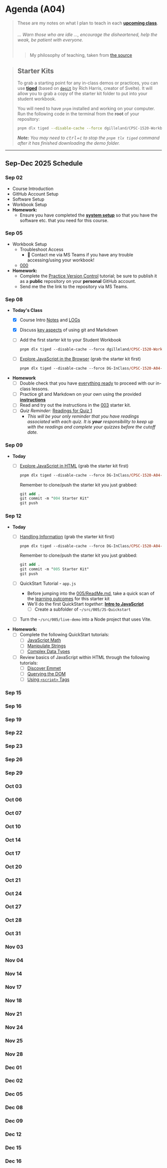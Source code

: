 # Agenda (A04)

<!--
Note to selff: See https://github.com/CPSC-1520/DanG-A01-CPSC-1520-Instructor-Workbook-2025-Jan/
-->

> These are my notes on what I plan to teach in each [**upcoming class**](#sep-12).
>
> ###### *... Warn those who are idle ..., encourage the disheartened, help the weak, be patient with everyone.*
>
> > My philosophy of teaching, taken from [the source](https://www.bible.com/bible/111/1TH.5.14.NIV)


> ## Starter Kits
>
> To grab a starting point for any in-class demos or practices, you can use [**tiged**](https://github.com/tiged/tiged) (based on [`degit`](https://github.com/Rich-Harris/degit) by Rich Harris, creator of Svelte). It will allow you to grab a copy of the starter kit folder to put into your student workbook.
> 
> You will need to have `pnpm` installed and working on your computer. Run the following code in the terminal from the **root** of your repository:
>
> ```bash
> pnpm dlx tiged --disable-cache --force dgilleland/CPSC-1520-Workbook/sk/-how-to- ./src/-how-to-
> ```
>
> ***Note:** You may need to <kbd>ctrl</kbd>+<kbd>c</kbd> to stop the `pnpm tlx tiged` command after it has finished downloading the demo folder.*


----

## Sep-Dec 2025 Schedule

### Sep 02

- Course Introduction
- GitHub Account Setup
- Software Setup
- Workbook Setup
- **Homework:**
  - Ensure you have completed the [**system setup**](https://dgilleland.github.io/CPSC-1520/tutorials/0010/) so that you have the software etc. that you need for this course.

### Sep 05

- Workbook Setup
  - Troubleshoot Access
    - 🚨 Contact me via MS Teams if you have any trouble accessing/using your workbook!
  - [000](./src/000/ReadMe.md)
- **Homework:**
  - Complete the [Practice Version Control](https://dgilleland.github.io/CPSC-1520/tutorials/0011/) tutorial; be sure to publish it as a **public** repository on your **personal** GitHub account.
  - Send me the the link to the repository via MS Teams.


### Sep 08

- **Today's Class**
  - [x] Course Intro [Notes](./src/000/ReadMe.md) and [LOGs](./src/000/LOGs.md)
  - [x] Discuss [key aspects](./src/001-StartHere/LOGs.md) of using git and Markdown
  - [ ] Add the first starter kit to your Student Workbook

    ```ps
    pnpm dlx tiged --disable-cache --force dgilleland/CPSC-1520-Workbook/sk/-how-to- ./src/-how-to-
    ```

  - [ ] [Explore JavaScript in the Browser](./src/003/ReadMe.md) (grab the starter kit first)

    ```ps
    pnpm dlx tiged --disable-cache --force DG-InClass/CPSC-1520-A04-Sep-2025/sk/003 ./src/003
    ```

- **Homework**
  - [ ] Double check that you have [everything ready](./src/001-StartHere/ReadMe.md) to proceed with our in-class lessons.
  - [ ] Practice git and Markdown on your own using the provided [**instructions**](./src/002/ReadMe.md)
  - [ ] Read and try out the instructions in the [003](./src/003/ReadMe.md) starter kit.
  - [ ] *Quiz Reminder:* [Readings for Quiz 1](https://lms.nait.ca/d2l/le/content/97642/viewContent/3998572/View)
    - *This will be your only reminder that you have readings associated with each quiz. It is **your** responsibility to keep up with the readings and complete your quizzes before the cutoff date.*


### Sep 09

- **Today**
  - [ ] [Explore JavaScript in HTML](./src/004/ReadMe.md) (grab the starter kit first)

    ```ps
    pnpm dlx tiged --disable-cache --force DG-InClass/CPSC-1520-A04-Sep-2025/sk/004 ./src/004
    ```

    Remember to clone/push the starter kit you just grabbed:

    ```ps
    git add .
    git commit -m "004 Starter Kit"
    git push
    ```
    
<!--

- **Homework**
  - Tutorial: [Querying the DOM](https://dgilleland.github.io/CPSC-1520/tutorials/0030/)
    - Put it in your student workbook under `~/src/query-dom/`
  - Tutorial: [Using Script Tags](https://dgilleland.github.io/CPSC-1520/tutorials/0040/)
    - Put it in your student workbook under `~/src/script-tags/`
  - Bookmark and read the docs on [Semantic HTML](https://developer.mozilla.org/en-US/curriculum/core/semantic-html/)

## Jan 15

- **Today** *(Online)*
  - [ ] Characteristics of JavaScript
    - case-sensitive
    - **not** a type-safe language
    - looks a lot like C#, but has a number of differences
    - string literals can be wrapped in double or single quotes
    - string interpolation is performed with text inside a pair of back-ticks (`` ` ``)
      - placeholders in the form of `${expression}`
      - e.g.: `` `The count is ${count}` ``
  - [ ] ***Variables***
  - [ ] The browser's dev tools provides a **console** that is a REPL (Read-Eval-Print-Loop) environment for JavaScript
  - [ ] Node also provides/is a REPL for JavaScript
  - [ ] **Demo:** Combine the main points of [003](./src/003/ReadMe.md) and [004](./src/004/ReadMe.md)
    - Find and modify DOM elements with `document.querySelector()`
    - Link a JavaScript file
    - Create and use variables
- **Homework**
  - *Reminder to keep up with Quiz readings and completing the quizzes before their cutoff date.*
  - [ ] Review the [003 LOGs](./src/003/LOGs.md) and the [004 LOGs](./src/004/LOGs.md)
  - [ ] Read the following articles:
    - [Why JavaScript?](https://dgilleland.github.io/CPSC-1520/explanations/0010/)
    - [JavaScript as a Language](https://dgilleland.github.io/CPSC-1520/explanations/0020/)

## Jan 17

- **Today**
  - [ ] Lab 1 released/due **today**

----

## Jan 21 (W03)

- **Today**
  - Notice the `LOGs.md` files under each lesson - pay attention to these
  - Fast-Track [005](./src/005/ReadMe.md)
  - Math Review
    - In JavaScript, all numbers are floating point
  - Quick review on yesterday's code: What are *keywords* and what are *not* keywords.
  - What are *functions* in JavaScript?
  - [**006**](./src/006/ReadMe.md) intro
  - [**007**](./src/007/ReadMe.md) - Creating JavaScript Functions
- **Homework**
  - [ ] Do the [**Learn by Play** portion of the `005/ReadMe.md`](./src/005/ReadMe.md#learn-by-play)
  - [ ] Review the new [Finding DOM Elements](https://dgilleland.github.io/CPSC-1520/guides/0030/) guide.
  - [ ] Review [006 LOGs](./src/006/LOGs.md)
  - [ ] Complete [practice in `007`](./src/007/ReadMe.md#practice-agreement)
  - [ ] Review [007 LOGs](./src/007/LOGs.md)
  - [ ] **Optional** - Styling Challenge (CSS only - no JavaScript)

    ```ps
    pnpm dlx tiged --disable-cache --force CPSC-1520/DanG-A01-CPSC-1520-Instructor-Workbook-2025-Jan/sk/005.5 ./src/005.5
    ```


## Jan 22

- [ ] Housekeeping Tasks:
  - [ ] Getting the most out of ***LOGs** (Learning Outcome Guides)*
  - [ ] Version Control: Updating Your Workbook (commit & push)
  - [ ] [Downloading Starter Kits](#starter-kits)
  - [ ] Filling the Gaps: Self-study is the only way to fill in the gaps between what you do and don't know about HTML.

![HTML Iceberg](./docs/images/html-iceberg.jpg)

- **Today** *(Online)*
  - [**008**](./src/008/ReadMe.md) - Form Input and Handling Events

    ```ps
    pnpm dlx tiged --disable-cache --force CPSC-1520/DanG-A01-CPSC-1520-Instructor-Workbook-2025-Jan/sk/008/demo-events ./src/008/demo-events
    ```

    - Review [its LOGs](./src/008/LOGs.md)
      - Demo creating an event handler
      - Demo adding an event listener
      - Demo **mouse** events such as `click`, `dblclick`, `mouseenter`, `mouseleave`, `mousemove`
      - Demo adding and removing CSS classes programmatically (from `.classList`)
      - Demo an anonymous handler for an event listener
- **Homework**
  - Make notes on the LOGs for this lesson
  - Research mouse events on MDN (Mozilla Develop Network)


## Jan 24

- **Today**
  - [ ] **In-Class Lab 2**
  - [ ] A *soft review* of Events and Event Handling in web pages.

      ```ps
      pnpm dlx tiged --disable-cache --force CPSC-1520/DanG-A01-CPSC-1520-Instructor-Workbook-2025-Jan/sk/008/soft-intro ./src/008/soft-intro
      ```

- **Homework**
  - *TBD*

----

## Jan 28 (W04)

  <!-- - Revisit the "soft-intro" to explore `.stopPropagation()` -- >

- **Today**
  - [x] Recap about [mouse events](./src/008/demo-events/js/main.js) + browsing events
  - [x] Start the demo-text-manipulation
    - `.trim()` (plus left/right trim), `.toUpperCase()`/`.toLowerCase()`, `.padStart()`/`.padEnd()`, `.repeat()`, `.replace()` + `.replaceAll()`, `.substr()` vs. `.substring()`

    ```ps
    pnpm dlx tiged --disable-cache --force CPSC-1520/DanG-A01-CPSC-1520-Instructor-Workbook-2025-Jan/sk/008/demo-text-manipulation ./src/008/demo-text-manipulation
    ```

  - [ ] **`~/src/008/event-listener/`** - Class time to complete the [Event Listener tutorial](https://dgilleland.github.io/CPSC-1520/tutorials/0070/)
    - Discuss `.stopPropagation()` and `.preventDefault()`
  - [ ] **`~/src/008/dom-styling/`** - Class time to complete the [DOM Interactions tutorial](https://dgilleland.github.io/CPSC-1520/tutorials/0080/)
- **Homework**
  - [ ] Complete the remaining TODO items from the demo-text-manipulation


## Jan 29

- **Today** *(Online)*
  - [ ] For an ad-hoc exploration of strings and numbers, see the [sample code I posted today](./src/007/ad-hoc/js/main.js).
  - [ ] [Form Processing](./src/008/) Starter Kit:

    ```ps
    pnpm dlx tiged --disable-cache --force CPSC-1520/DanG-A01-CPSC-1520-Instructor-Workbook-2025-Jan/sk/008/form-processing ./src/008/form-processing
    ```


- **Homework**


## Jan 31

- **Today**
  - [ ] **In-Class Lab 3** (Functions and Events)

> ### Lab 3 Spec Notes
> 
> - **Step 2** - The first point is somewhat vague - which element (there are two)? But, from reading the rest of the steps and seeing the sample screenshot, it would seem that the element is the `divElement`
> - **Step 3** - The instructions are somewhat vague, but get a bit clearer when you look closely at the HTML. One of the parts of this step refers to the "div list group", and that appears to be the same element as the first `divElement` selected in Step 1 (though we selected it by the class '.javascript-resources' and not '.list-group' as somewhat inferred by these instructions).
> - **Step 4** - The instructions mention "the list", and that is (once again), the `divElement`. However, since it's talking about it as "the list", I will look for it by the class `'.list-group'`.

----


-->

### Sep 12

- **Today**
  - [ ] [Handling Information](./src/005/ReadMe.md) (grab the starter kit first)

    ```ps
    pnpm dlx tiged --disable-cache --force DG-InClass/CPSC-1520-A04-Sep-2025/sk/005 ./src/005
    ```

    Remember to clone/push the starter kit you just grabbed:

    ```ps
    git add .
    git commit -m "005 Starter Kit"
    git push
    ```

  - [ ] QuickStart Tutorial - `app.js`
    - Before jumping into the [005/ReadMe.md](./src/005/ReadMe.md), take a quick scan of the [learning outcomes](./src/005/LOGs.md) for this starter kit
    - We'll do the first QuickStart *together*: [**Intro to JavaScript**](https://dgilleland.github.io/CPSC-1520/tutorials/0012/)
      - [ ] Create a subfolder of `~/src/005/JS-Quickstart`
  - [ ] Turn the `~/src/005/live-demo` into a Node project that uses Vite.
- **Homework:**
  - [ ] Complete the following QuickStart tutorials:
    - [ ] [JavaScript Math](https://dgilleland.github.io/CPSC-1520/tutorials/0014/)
    - [ ] [Manipulate Strings](https://dgilleland.github.io/CPSC-1520/tutorials/0015/)
    - [ ] [Complex Data Types](https://dgilleland.github.io/CPSC-1520/tutorials/0016/)
  - [ ] Review basics of JavaScript within HTML through the following tutorials:
    - [ ] [Discover Emmet](https://dgilleland.github.io/CPSC-1520/tutorials/0025/)
    - [ ] [Querying the DOM](https://dgilleland.github.io/CPSC-1520/tutorials/0030/)
    - [ ] [Using `<script>` Tags](https://dgilleland.github.io/CPSC-1520/tutorials/0040/)

### Sep 15


### Sep 16


### Sep 19


### Sep 22


### Sep 23


### Sep 26


### Sep 29


### Oct 03


### Oct 06


### Oct 07


### Oct 10


### Oct 14


### Oct 17


### Oct 20


### Oct 21


### Oct 24


### Oct 27


### Oct 28


### Oct 31


### Nov 03


### Nov 04


### Nov 14


### Nov 17


### Nov 18


### Nov 21


### Nov 24


### Nov 25


### Nov 28


### Dec 01


### Dec 02


### Dec 05


### Dec 08


### Dec 09


### Dec 12


### Dec 15


### Dec 16

